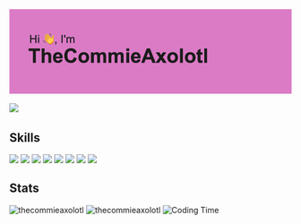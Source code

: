 <img id="preview-img" src="./header.png">

![](https://komarev.com/ghpvc/?username=thecommieaxolotl&style=for-the-badge&color=CE80C2)

## Skills
![](https://img.shields.io/badge/HTML5-E34F26.svg?style=for-the-badge&logo=HTML5&logoColor=white) ![](https://img.shields.io/badge/CSS3-1572B6.svg?style=for-the-badge&logo=CSS3&logoColor=white) ![](https://img.shields.io/badge/JavaScript-F7DF1E.svg?style=for-the-badge&logo=JavaScript&logoColor=black) ![](https://img.shields.io/badge/Electron-47848F.svg?style=for-the-badge&logo=Electron&logoColor=white) ![](https://img.shields.io/badge/Svelte-FF3E00.svg?style=for-the-badge&logo=Svelte&logoColor=white) ![](https://img.shields.io/badge/Sass-CC6699.svg?style=for-the-badge&logo=Sass&logoColor=white) ![](https://img.shields.io/badge/Node.js-339933.svg?style=for-the-badge&logo=nodedotjs&logoColor=white) ![](https://img.shields.io/badge/Swift-F05138.svg?style=for-the-badge&logo=Swift&logoColor=white)

## Stats
<p float="left">
  <img height="160" src="https://github-readme-stats.vercel.app/api?username=TheCommieAxolotl&border_color=0e1116&title_color=fff&text_color=fff&theme=nord" alt="thecommieaxolotl" />
  <img height="160" src="https://github-readme-stats.vercel.app/api/top-langs?username=TheCommieAxolotl&layout=compact&border_color=0e1116&title_color=fff&text_color=fff&theme=nord" alt="thecommieaxolotl" />
  <img height="160" src="https://corellanstoma-github-readme-stats.vercel.app/api/wakatime?username=TheCommieAxolotl&border_color=0e1116&title_color=fff&text_color=fff&theme=nord" alt="Coding Time">
</p>
